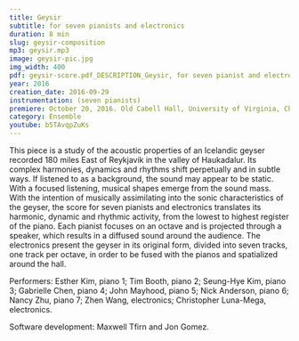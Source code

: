```yaml
---
title: Geysir
subtitle: for seven pianists and electronics
duration: 8 min
slug: geysir-composition
mp3: geysir.mp3
image: geysir-pic.jpg
img_width: 400
pdf: geysir-score.pdf_DESCRIPTION_Geysir, for seven pianist and electronics $geysir-pitch-class-predominance-analysis.pdf_DESCRIPTION_Geysir's pitch-class predominance analysis
year: 2016
creation_date: 2016-09-29
instrumentation: (seven pianists)
premiere: October 20, 2016. Old Cabell Hall, University of Virginia, Charlottesville, Virginia.
category: Ensemble
youtube: b5TAvqpZuKs
---
```


This piece is a study of the acoustic properties of an Icelandic geyser recorded 180 miles East of Reykjavik in the valley of Haukadalur. Its complex harmonies, dynamics and rhythms shift perpetually and in subtle ways. If listened to as a background, the sound may appear to be static. With a focused listening, musical shapes emerge from the sound mass. With the intention of musically assimilating into the sonic characteristics of the geyser, the score for seven pianists and electronics translates its harmonic, dynamic and rhythmic activity, from the lowest to highest register of the piano. Each pianist focuses on an octave and is projected through a speaker, which results in a diffused sound around the audience. The electronics present the geyser in its original form, divided into seven tracks, one track per octave, in order to be fused with the pianos and spatialized around the hall. 

Performers: Esther Kim, piano 1; Tim Booth, piano 2; Seung-Hye Kim, piano 3; Gabrielle Chen, piano 4; John Mayhood, piano 5; Nick Anderson, piano 6; Nancy Zhu, piano 7; Zhen Wang, electronics; Christopher Luna-Mega, electronics.

Software development: Maxwell Tfirn and Jon Gomez.